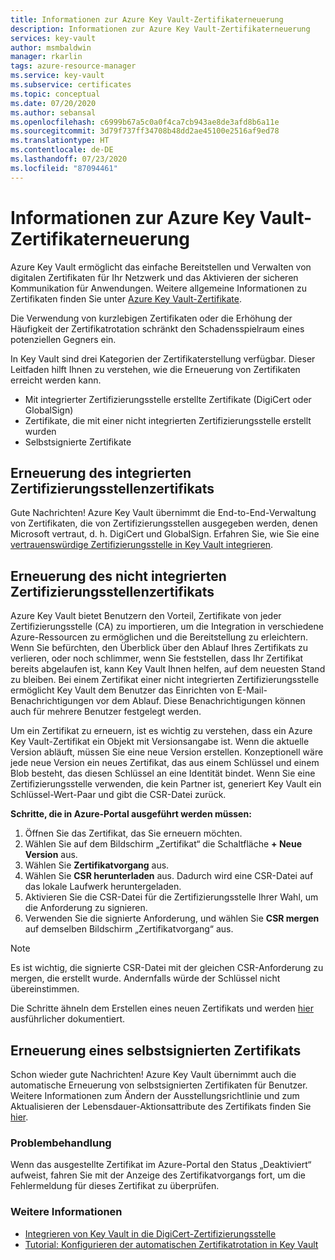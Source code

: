 ```yaml
---
title: Informationen zur Azure Key Vault-Zertifikaterneuerung
description: Informationen zur Azure Key Vault-Zertifikaterneuerung
services: key-vault
author: msmbaldwin
manager: rkarlin
tags: azure-resource-manager
ms.service: key-vault
ms.subservice: certificates
ms.topic: conceptual
ms.date: 07/20/2020
ms.author: sebansal
ms.openlocfilehash: c6999b67a5c0a0f4ca7cb943ae8de3afd8b6a11e
ms.sourcegitcommit: 3d79f737ff34708b48dd2ae45100e2516af9ed78
ms.translationtype: HT
ms.contentlocale: de-DE
ms.lasthandoff: 07/23/2020
ms.locfileid: "87094461"
---
```

# <a name="about-azure-key-vault-certificate-renewal"></a>Informationen zur Azure Key Vault-Zertifikaterneuerung

Azure Key Vault ermöglicht das einfache Bereitstellen und Verwalten von digitalen Zertifikaten für Ihr Netzwerk und das Aktivieren der sicheren Kommunikation für Anwendungen. Weitere allgemeine Informationen zu Zertifikaten finden Sie unter [Azure Key Vault-Zertifikate](https://docs.microsoft.com/azure/key-vault/certificates/about-certificates).

Die Verwendung von kurzlebigen Zertifikaten oder die Erhöhung der Häufigkeit der Zertifikatrotation schränkt den Schadensspielraum eines potenziellen Gegners ein.

In Key Vault sind drei Kategorien der Zertifikaterstellung verfügbar. Dieser Leitfaden hilft Ihnen zu verstehen, wie die Erneuerung von Zertifikaten erreicht werden kann.
-   Mit integrierter Zertifizierungsstelle erstellte Zertifikate (DigiCert oder GlobalSign)
-   Zertifikate, die mit einer nicht integrierten Zertifizierungsstelle erstellt wurden
-   Selbstsignierte Zertifikate

## <a name="renewal-of-integrated-ca-certificate"></a>Erneuerung des integrierten Zertifizierungsstellenzertifikats 
Gute Nachrichten! Azure Key Vault übernimmt die End-to-End-Verwaltung von Zertifikaten, die von Zertifizierungsstellen ausgegeben werden, denen Microsoft vertraut, d. h. DigiCert und GlobalSign. Erfahren Sie, wie Sie eine [vertrauenswürdige Zertifizierungsstelle in Key Vault integrieren](https://docs.microsoft.com/azure/key-vault/certificates/how-to-integrate-certificate-authority).

## <a name="renewal-of-non-integrated-ca-certificate"></a>Erneuerung des nicht integrierten Zertifizierungsstellenzertifikats 
Azure Key Vault bietet Benutzern den Vorteil, Zertifikate von jeder Zertifizierungsstelle (CA) zu importieren, um die Integration in verschiedene Azure-Ressourcen zu ermöglichen und die Bereitstellung zu erleichtern. Wenn Sie befürchten, den Überblick über den Ablauf Ihres Zertifikats zu verlieren, oder noch schlimmer, wenn Sie feststellen, dass Ihr Zertifikat bereits abgelaufen ist, kann Key Vault Ihnen helfen, auf dem neuesten Stand zu bleiben. Bei einem Zertifikat einer nicht integrierten Zertifizierungsstelle ermöglicht Key Vault dem Benutzer das Einrichten von E-Mail-Benachrichtigungen vor dem Ablauf. Diese Benachrichtigungen können auch für mehrere Benutzer festgelegt werden.

Um ein Zertifikat zu erneuern, ist es wichtig zu verstehen, dass ein Azure Key Vault-Zertifikat ein Objekt mit Versionsangabe ist. Wenn die aktuelle Version abläuft, müssen Sie eine neue Version erstellen. Konzeptionell wäre jede neue Version ein neues Zertifikat, das aus einem Schlüssel und einem Blob besteht, das diesen Schlüssel an eine Identität bindet. Wenn Sie eine Zertifizierungsstelle verwenden, die kein Partner ist, generiert Key Vault ein Schlüssel-Wert-Paar und gibt die CSR-Datei zurück.

**Schritte, die in Azure-Portal ausgeführt werden müssen:**
1.  Öffnen Sie das Zertifikat, das Sie erneuern möchten.
2.  Wählen Sie auf dem Bildschirm „Zertifikat“ die Schaltfläche **+ Neue Version** aus.
3.  Wählen Sie **Zertifikatvorgang** aus.
4.  Wählen Sie **CSR herunterladen** aus. Dadurch wird eine CSR-Datei auf das lokale Laufwerk heruntergeladen.
5.  Aktivieren Sie die CSR-Datei für die Zertifizierungsstelle Ihrer Wahl, um die Anforderung zu signieren.
6.  Verwenden Sie die signierte Anforderung, und wählen Sie **CSR mergen** auf demselben Bildschirm „Zertifikatvorgang“ aus.

> [!NOTE]
> Es ist wichtig, die signierte CSR-Datei mit der gleichen CSR-Anforderung zu mergen, die erstellt wurde. Andernfalls würde der Schlüssel nicht übereinstimmen.

Die Schritte ähneln dem Erstellen eines neuen Zertifikats und werden [hier]( https://docs.microsoft.com/azure/key-vault/certificates/create-certificate-signing-request#azure-portal) ausführlicher dokumentiert.

## <a name="renewal-of-self-signed-certificate"></a>Erneuerung eines selbstsignierten Zertifikats

Schon wieder gute Nachrichten! Azure Key Vault übernimmt auch die automatische Erneuerung von selbstsignierten Zertifikaten für Benutzer. Weitere Informationen zum Ändern der Ausstellungsrichtlinie und zum Aktualisieren der Lebensdauer-Aktionsattribute des Zertifikats finden Sie [hier](https://docs.microsoft.com/azure/key-vault/certificates/tutorial-rotate-certificates#update-lifecycle-attributes-of-a-stored-certificate).

### <a name="troubleshoot"></a>Problembehandlung
Wenn das ausgestellte Zertifikat im Azure-Portal den Status „Deaktiviert“ aufweist, fahren Sie mit der Anzeige des Zertifikatvorgangs fort, um die Fehlermeldung für dieses Zertifikat zu überprüfen.

### <a name="see-also"></a>Weitere Informationen
*   [Integrieren von Key Vault in die DigiCert-Zertifizierungsstelle](how-to-integrate-certificate-authority.md)
*   [Tutorial: Konfigurieren der automatischen Zertifikatrotation in Key Vault](tutorial-rotate-certificates.md)